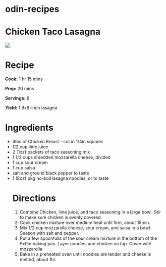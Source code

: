 # odin-recipes
<!DOCTYPE html>
<html lang="en">
  <head>
    <meta charset="UTF-8">
    
  </head>
  
  <body>
    <h1>Chicken Taco Lasagna</h1>
    <img src="https://imagesvc.meredithcorp.io/v3/mm/image?url=https%3A%2F%2Fimages.media-allrecipes.com%2Fuserphotos%2F4551605.jpg&w=1200&h=678&c=sc&poi=face&q=60">
  </body>

  <body>
    <h1>Recipe</h1>
   <p><strong>Cook:</strong> 1 hr 15 mins</p>
   <p><strong>Prep:</strong> 20 mins</p>
   <p><strong>Servings:</strong> 8</p>
   <p><strong>Yield:</strong> 1 9x9-inch lasagna</p>
  </body>

  <p>
    <h1>Ingredients</h1>
  </p>
  <p><ul>
    <li>4lbs of Chicken Breast - cut in 1/4in squares</li>
  <li>1/2 cup lime juice</li>
<li>2 (1oz) packets of taco seasoning mix</li>
<li>1 1/2 cups shredded mozzarella cheese, divided</li>
<li>1 cup sour cream</li>
<li>1 cup salsa</li>
<li>salt and ground black pepper to taste</li>
<li>1 (8oz) pkg no-boil lasagna noodles, or to taste</li></p>
<p>
<h1>Directions</h1>
  <ol>
    <li>Combine Chicken, lime juice, and taco seasoning in a large bowl. Stir to make sure chicken is evenly covered.</li>
    <li>Cook chicken mixture over medium heat until firm, about 15min.</li>
<li>Mix 1/2 cup mozzarella cheese, sour cream, and salsa in a bowl. Season with salt and pepper.</li>
<li>Put a few spoonfulls of the sour cream mixture in the bottom of the 9x9in baking pan. Layer noodles and chicken on top. Cover with mozzarella.</li>
<li>Bake in a preheated oven until noodles are tender and cheese is melted, about 1hr.</li>
  </ol>

</p>

</html>
